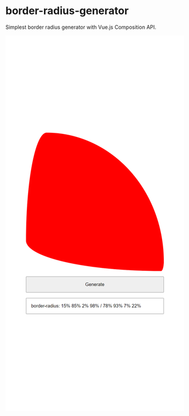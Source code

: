 # border-radius-generator

Simplest border radius generator with Vue.js Composition API.

![](src/assets/renders/2020-12-13_18-01-48.png)